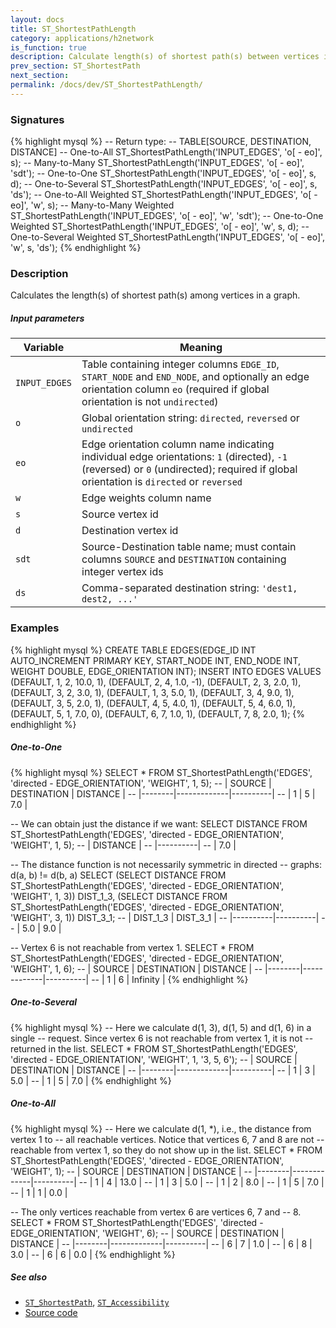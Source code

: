 ```yaml
---
layout: docs
title: ST_ShortestPathLength
category: applications/h2network
is_function: true
description: Calculate length(s) of shortest path(s) between vertices in a graph
prev_section: ST_ShortestPath
next_section:
permalink: /docs/dev/ST_ShortestPathLength/
---
```


### Signatures

{% highlight mysql %}
-- Return type:
--     TABLE[SOURCE, DESTINATION, DISTANCE]
-- One-to-All
ST_ShortestPathLength('INPUT_EDGES', 'o[ - eo]', s);
-- Many-to-Many
ST_ShortestPathLength('INPUT_EDGES', 'o[ - eo]', 'sdt');
-- One-to-One
ST_ShortestPathLength('INPUT_EDGES', 'o[ - eo]', s, d);
-- One-to-Several
ST_ShortestPathLength('INPUT_EDGES', 'o[ - eo]', s, 'ds');
-- One-to-All Weighted
ST_ShortestPathLength('INPUT_EDGES', 'o[ - eo]', 'w', s);
-- Many-to-Many Weighted
ST_ShortestPathLength('INPUT_EDGES', 'o[ - eo]', 'w', 'sdt');
-- One-to-One Weighted
ST_ShortestPathLength('INPUT_EDGES', 'o[ - eo]', 'w', s, d);
-- One-to-Several Weighted
ST_ShortestPathLength('INPUT_EDGES', 'o[ - eo]', 'w', s, 'ds');
{% endhighlight %}

### Description

Calculates the length(s) of shortest path(s) among vertices in a
graph.

##### Input parameters

| Variable      | Meaning                                                                                                                                                                               |
|---------------|---------------------------------------------------------------------------------------------------------------------------------------------------------------------------------------|
| `INPUT_EDGES` | Table containing integer columns `EDGE_ID`, `START_NODE` and `END_NODE`, and optionally an edge orientation column `eo` (required if global orientation is not `undirected`)          |
| `o`           | Global orientation string: `directed`, `reversed` or `undirected`                                                                                                                     |
| `eo`          | Edge orientation column name indicating individual edge orientations: `1` (directed), `-1` (reversed) or `0` (undirected); required if global orientation is `directed` or `reversed` |
| `w`           | Edge weights column name                                                                                                                                                              |
| `s`           | Source vertex id                                                                                                                                                                      |
| `d`           | Destination vertex id                                                                                                                                                                 |
| `sdt`         | Source-Destination table name; must contain columns `SOURCE` and `DESTINATION` containing integer vertex ids                                                                          |
| `ds`          | Comma-separated destination string: `'dest1, dest2, ...'`                                                                                                                             |

### Examples

{% highlight mysql %}
CREATE TABLE EDGES(EDGE_ID INT AUTO_INCREMENT PRIMARY KEY,
                   START_NODE INT,
                   END_NODE INT,
                   WEIGHT DOUBLE,
                   EDGE_ORIENTATION INT);
INSERT INTO EDGES VALUES
    (DEFAULT, 1, 2, 10.0, 1),
    (DEFAULT, 2, 4, 1.0, -1),
    (DEFAULT, 2, 3, 2.0,  1),
    (DEFAULT, 3, 2, 3.0,  1),
    (DEFAULT, 1, 3, 5.0,  1),
    (DEFAULT, 3, 4, 9.0,  1),
    (DEFAULT, 3, 5, 2.0,  1),
    (DEFAULT, 4, 5, 4.0,  1),
    (DEFAULT, 5, 4, 6.0,  1),
    (DEFAULT, 5, 1, 7.0,  0),
    (DEFAULT, 6, 7, 1.0, 1),
    (DEFAULT, 7, 8, 2.0, 1);
{% endhighlight %}

##### One-to-One

{% highlight mysql %}
SELECT * FROM
    ST_ShortestPathLength('EDGES',
        'directed - EDGE_ORIENTATION',
        'WEIGHT', 1, 5);
-- | SOURCE | DESTINATION | DISTANCE |
-- |--------|-------------|----------|
-- |      1 |           5 |      7.0 |

-- We can obtain just the distance if we want:
SELECT DISTANCE FROM
    ST_ShortestPathLength('EDGES',
        'directed - EDGE_ORIENTATION',
        'WEIGHT', 1, 5);
-- | DISTANCE |
-- |----------|
-- |      7.0 |

-- The distance function is not necessarily symmetric in directed
-- graphs: d(a, b) != d(b, a)
SELECT (SELECT DISTANCE FROM
            ST_ShortestPathLength('EDGES',
                'directed - EDGE_ORIENTATION',
                'WEIGHT', 1, 3)) DIST_1_3,
       (SELECT DISTANCE FROM
            ST_ShortestPathLength('EDGES',
                'directed - EDGE_ORIENTATION',
                'WEIGHT', 3, 1)) DIST_3_1;
-- | DIST_1_3 | DIST_3_1 |
-- |----------|----------|
-- |      5.0 |      9.0 |

-- Vertex 6 is not reachable from vertex 1.
SELECT * FROM
    ST_ShortestPathLength('EDGES',
        'directed - EDGE_ORIENTATION',
        'WEIGHT', 1, 6);
-- | SOURCE | DESTINATION | DISTANCE |
-- |--------|-------------|----------|
-- |      1 |           6 | Infinity |
{% endhighlight %}

##### One-to-Several

{% highlight mysql %}
-- Here we calculate d(1, 3), d(1, 5) and d(1, 6) in a single
-- request. Since vertex 6 is not reachable from vertex 1, it is not
-- returned in the list.
SELECT * FROM
    ST_ShortestPathLength('EDGES',
        'directed - EDGE_ORIENTATION',
        'WEIGHT', 1, '3, 5, 6');
-- | SOURCE | DESTINATION | DISTANCE |
-- |--------|-------------|----------|
-- |      1 |           3 |      5.0 |
-- |      1 |           5 |      7.0 |
{% endhighlight %}

##### One-to-All

{% highlight mysql %}
-- Here we calculate d(1, *), i.e., the distance from vertex 1 to
-- all reachable vertices. Notice that vertices 6, 7 and 8 are not
-- reachable from vertex 1, so they do not show up in the list.
SELECT * FROM
    ST_ShortestPathLength('EDGES',
        'directed - EDGE_ORIENTATION',
        'WEIGHT', 1);
-- | SOURCE | DESTINATION | DISTANCE |
-- |--------|-------------|----------|
-- |      1 |           4 |     13.0 |
-- |      1 |           3 |      5.0 |
-- |      1 |           2 |      8.0 |
-- |      1 |           5 |      7.0 |
-- |      1 |           1 |      0.0 |

-- The only vertices reachable from vertex 6 are vertices 6, 7 and
-- 8.
SELECT * FROM
    ST_ShortestPathLength('EDGES',
        'directed - EDGE_ORIENTATION',
        'WEIGHT', 6);
-- | SOURCE | DESTINATION | DISTANCE |
-- |--------|-------------|----------|
-- |      6 |           7 |      1.0 |
-- |      6 |           8 |      3.0 |
-- |      6 |           6 |      0.0 |
{% endhighlight %}

##### See also

* [`ST_ShortestPath`](../ST_ShortestPath),
  [`ST_Accessibility`](../ST_Accessibility)
* <a href="https://github.com/irstv/H2GIS/blob/master/h2network/src/main/java/org/h2gis/network/graph_creator/ST_ShortestPathLength.java" target="_blank">Source code</a>
